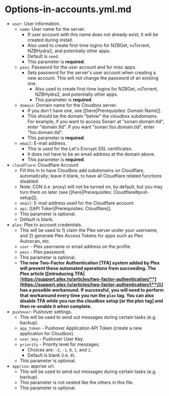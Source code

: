 # Options-in-accounts.yml.md

* `user`: User information.
  * `name`: User name for the server.
    * If user account with this name does not already exist, it will be created during install.
    * Also used to create first-time logins for NZBGet, ruTorrent, NZBHydra2, and potentially other apps.
    * Default is `seed`.
    * This parameter is **required**.
  * `pass`: Password for the user account and for misc apps.
    * Sets password for the server's user account when creating a new account. This will not change the password of an existing one.
      * Also used to create first-time logins for NZBGet, ruTorrent, NZBHydra2, and potentially other apps.
      * This parameter is **required**.
  * `domain`: Domain name for the Cloudbox server.
    * If you don't have one, see \[\[here\|Prerequisites: Domain Name\]\].
    * This should be the domain "below" the cloudbox subdomains. For example, if you want to access Sonarr at "sonarr.domain.tld", enter "domain.tld". If you want "sonarr.foo.domain.tld", enter "foo.domain.tld".
    * This parameter is **required**.
  * `email`: E-mail address.
    * This is used for the Let's Encrypt SSL certificates.
    * It does not have to be an email address at the domain above.
    * This parameter is **required**.
* `cloudflare`: Cloudflare Account
  * Fill this in to have Cloudbox add subdomains on Cloudflare, automatically; leave it blank, to have all Cloudflare related functions disabled.
  * Note: CDN \(i.e. proxy\) will not be turned on, by default, but you may turn them on later \(see \[\[here\|Prerequisites: Cloudflare\#post-setup\]\]\).
  * `email`: E-mail address used for the Cloudflare account.
  * `api`: \[\[API Token\|Prerequisites: Cloudflare\]\].
  * This parameter is optional.
  * Default is blank.
* `plex`: Plex.tv account credentials.
  * This will be used to 1\) claim the Plex server under your username, and 2\) generate Plex Access Tokens for apps such as Plex Autoscan, etc. 
  * `user` - Plex username or email address on the profile.
  * `pass` - Plex password.
  * This parameter is optional.
  * **The new Two-Factor Authentication \[TFA\] system added by Plex will prevent these automated operations from succeeding.  The Plex article \[\[introducing TFA\|**[**https://support.plex.tv/articles/two-factor-authentication/**](https://support.plex.tv/articles/two-factor-authentication/)**\]\] has a possible workaround.  If successful, you will need to perform that workaround every time you run the `plex` tag.  You can also disable TFA while you run the cloudbox setup \[or the plex tag\] and then re-enable it when complete.**
* `pushover`: Pushover settings.
  * This will be used to send out messages during certain tasks \(e.g. backup\).
  * `app_token` - Pushover Application API Token \(create a new application for Cloudbox\).
  * `user_key` - Pushover User Key.
  * `priority` - Priority level for messages.
    * Choices are: `-2`, `-1`, `0`, `1`, and `2`.
    * Default is blank \(i.e. `0`\).
  * This parameter is optional.
* `apprise`: apprise url.
  * This will be used to send out messages during certain tasks \(e.g. backup\).
  * This parameter is not nested like the others in this file.
  * This parameter is optional.

